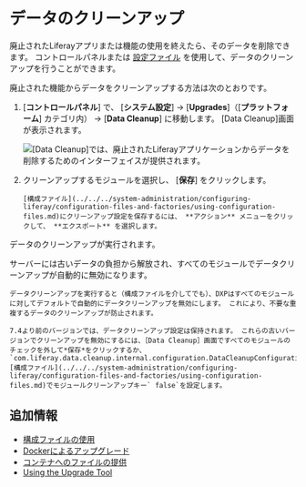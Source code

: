 # データのクリーンアップ

廃止されたLiferayアプリまたは機能の使用を終えたら、そのデータを削除できます。 コントロールパネルまたは [設定ファイル](../../../system-administration/configuring-liferay/configuration-files-and-factories/using-configuration-files.md) を使用して、データのクリーンアップを行うことができます。

廃止された機能からデータをクリーンアップする方法は次のとおりです。

1. [**コントロールパネル**] で、 [**システム設定**] → [**Upgrades**]（[**プラットフォーム**] カテゴリ内） → [**Data Cleanup**] に移動します。 [Data Cleanup]画面が表示されます。

    ![ [Data Cleanup]では、廃止されたLiferayアプリケーションからデータを削除するためのインターフェイスが提供されます。](./data-cleanup/images/01.png)

2.  クリーンアップするモジュールを選択し、 [**保存**] をクリックします。

    ```{note}
    [構成ファイル](../../../system-administration/configuring-liferay/configuration-files-and-factories/using-configuration-files.md)にクリーンアップ設定を保存するには、 **アクション** メニューをクリックして、 **エクスポート** を選択します。
    ```

   データのクリーンアップが実行されます。

サーバーには古いデータの負担から解放され、すべてのモジュールでデータクリーンアップが自動的に無効になります。

```{note}
データクリーンアップを実行すると（構成ファイルを介してでも）、DXPはすべてのモジュールに対してデフォルトで自動的にデータクリーンアップを無効にします。 これにより、不要な重複するデータのクリーンアップが防止されます。

7.4より前のバージョンでは、データクリーンアップ設定は保持されます。 これらの古いバージョンでクリーンアップを無効にするには、［Data Cleanup］画面ですべてのモジュールのチェックを外して*保存*をクリックするか、 `com.liferay.data.cleanup.internal.configuration.DataCleanupConfiguration.config` [構成ファイル](../../../system-administration/configuring-liferay/configuration-files-and-factories/using-configuration-files.md)でモジュールクリーンアップキー` false`を設定します。
```

<a name="additional-information" />

## 追加情報

  - [構成ファイルの使用](../../../system-administration/configuring-liferay/configuration-files-and-factories/using-configuration-files.md)
  - [Dockerによるアップグレード](../upgrade-basics/upgrading-via-docker.md)
  - [コンテナへのファイルの提供](../../installing-liferay/using-liferay-docker-images/providing-files-to-the-container.md)
  - [Using the Upgrade Tool](../upgrade-basics/using-the-database-upgrade-tool.md)
